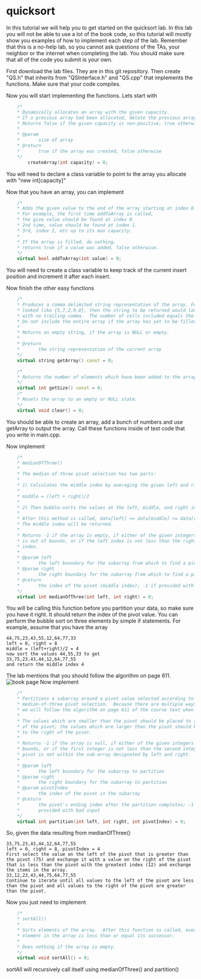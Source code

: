 # quicksort
In this tutorial we will help you to get started on the quicksort lab.  In this lab you will not be able to use a lot of the book code, so this tutorial will mostly show you examples of how to implement each step of the lab.  Remember that this is a no-help lab, so you cannot ask questions of the TAs, your neighbor or the internet when completing the lab.  You should make sure that all of the code you submit is your own.

First download the lab files.  They are in this git repository.  Then create "QS.h" that inherits from "QSInterface.h" and "QS.cpp" that implements the functions.  Make sure that your code compiles.

Now you will start implementing the functions.  Lets start with 
```c++
	/*
	* Dynamically allocates an array with the given capacity.
	* If a previous array had been allocated, delete the previous array.
	* Returns false if the given capacity is non-positive, true otherwise.
	*
	* @param
	*		size of array
	* @return
	*		true if the array was created, false otherwise
	*/
        createArray(int capacity) = 0;
```
You will need to declare a class variable to point to the array you allocate with "new int[capacity]"

Now that you have an array, you can implement
```c++
	/*
	* Adds the given value to the end of the array starting at index 0.
	* For example, the first time addToArray is called,
	* the give value should be found at index 0.
	* 2nd time, value should be found at index 1.
	* 3rd, index 2, etc up to its max capacity.
	*
	* If the array is filled, do nothing.
	* returns true if a value was added, false otherwise.
	*/
	virtual bool addToArray(int value) = 0;
```
You will need to create a class variable to keep track of the current insert position and increment it after each insert.

Now finish the other easy functions
```c++
	/*
	* Produces a comma delimited string representation of the array. For example: if my array
	* looked like {5,7,2,9,0}, then the string to be returned would look like "5,7,2,9,0"
	* with no trailing comma.  The number of cells included equals the number of values added.
	* Do not include the entire array if the array has yet to be filled.
	*
	* Returns an empty string, if the array is NULL or empty.
	*
	* @return
	*		the string representation of the current array
	*/
	virtual string getArray() const = 0;

	/*
	* Returns the number of elements which have been added to the array.
	*/
	virtual int getSize() const = 0;
  	/*
	* Resets the array to an empty or NULL state.
	*/
	virtual void clear() = 0;
```
You should be able to create an array, add a bunch of numbers and use getArray to output the array.  Call these functions inside of test code that you write in main.cpp.

Now implement 
```c++
	/*
	* medianOfThree()
	*
	* The median of three pivot selection has two parts:
	*
	* 1) Calculates the middle index by averaging the given left and right indices:
	*
	* middle = (left + right)/2
	*
	* 2) Then bubble-sorts the values at the left, middle, and right indices.
	*
	* After this method is called, data[left] <= data[middle] <= data[right].
	* The middle index will be returned.
	*
	* Returns -1 if the array is empty, if either of the given integers
	* is out of bounds, or if the left index is not less than the right
	* index.
	*
	* @param left
	* 		the left boundary for the subarray from which to find a pivot
	* @param right
	* 		the right boundary for the subarray from which to find a pivot
	* @return
	*		the index of the pivot (middle index); -1 if provided with invalid input
	*/
	virtual int medianOfThree(int left, int right) = 0;
```
You will be calling this function before you partition your data, so make sure you have it right.  It should return the index of the pivot value.  You can perform the bubble sort on three elements by simple if statements.  For example, assume that you have the array
```
44,75,23,43,55,12,64,77,33
left = 0, right = 8
middle = (left+right)/2 = 4
now sort the values 44,55,33 to get 
33,75,23,43,44,12,64,77,55
and return the middle index 4
```
The lab mentions that you should follow the algorithm on page 611.
![book page](https://mjcleme.github.io/page611.png )
Now implement
```c++
	/*
	* Partitions a subarray around a pivot value selected according to
	* median-of-three pivot selection.  Because there are multiple ways to partition a list,
	* we will follow the algorithm on page 611 of the course text when testing this function.
	*
	* The values which are smaller than the pivot should be placed to the left
	* of the pivot; the values which are larger than the pivot should be placed
	* to the right of the pivot.
	*
	* Returns -1 if the array is null, if either of the given integers is out of
	* bounds, or if the first integer is not less than the second integer, or if the
	* pivot is not within the sub-array designated by left and right.
	*
	* @param left
	* 		the left boundary for the subarray to partition
	* @param right
	* 		the right boundary for the subarray to partition
	* @param pivotIndex
	* 		the index of the pivot in the subarray
	* @return
	*		the pivot's ending index after the partition completes; -1 if
	* 		provided with bad input
	*/
	virtual int partition(int left, int right, int pivotIndex) = 0;
```
So, given the data resulting from medianOfThree()
```
33,75,23,43,44,12,64,77,55
left = 0, right = 8, pivotIndex = 4
First select the value on the left of the pivot that is greater than the pivot (75) and exchange it with a value on the right of the pivot that is less than the pivot with the greatest index (12) and exchange the items in the array.
33,12,23,43,44,75,64,77,55
Continue to iterate until all values to the left of the pivot are less than the pivot and all values to the right of the pivot are greater than the pivot.
```
Now you just need to implement
```c++
	/*
	* sortAll()
	*
	* Sorts elements of the array.  After this function is called, every
	* element in the array is less than or equal its successor.
	*
	* Does nothing if the array is empty.
	*/
	virtual void sortAll() = 0;
  ```
  sortAll will recursively call itself using medianOfThree() and partition()

